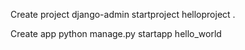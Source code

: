 Create project
django-admin startproject helloproject .

Create app
python manage.py startapp hello_world